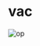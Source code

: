 # vac
![op](https://github.com/gousikanpa/vac/assets/138495942/52c12559-3c8f-4fca-a4ab-921fb83ffd67)
